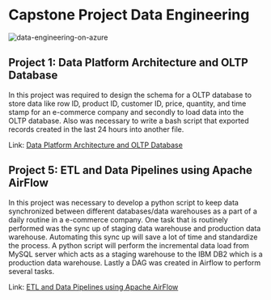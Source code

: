 # Capstone Project Data Engineering

![data-engineering-on-azure](https://user-images.githubusercontent.com/95388763/162159677-75ad2ba6-5116-4231-9c93-54ae5ae99571.jpg)

## Project 1: Data Platform Architecture and OLTP Database

In this project was required to design the schema for a OLTP database to store data like row ID, product ID, customer ID, price, quantity, and time stamp for an e-commerce company and secondly to load  data into the OLTP database. Also was necessary to write a bash script that exported records created in the last 24 hours into another file.

Link: [Data Platform Architecture and OLTP Database](https://github.com/joaogomescosta/Capstone-Project-Data-Engineering/tree/main/Data%20Platform%20Architecture%20and%20OLTP%20Database)


## Project 5: ETL and Data Pipelines using Apache AirFlow

In this project was necessary to develop a python script to keep data synchronized between different databases/data warehouses as a part of a daily routine in a e-commerce company. One task that is routinely performed was the sync up of staging data warehouse and production data warehouse. Automating this sync up will save a lot of time and standardize the process. A python script will perform the incremental data load from MySQL server which acts as a staging warehouse to the IBM DB2 which is a production data warehouse. Lastly a DAG was created in Airflow to perform several tasks.

Link: [ETL and Data Pipelines using Apache AirFlow](https://github.com/joaogomescosta/Capstone-Project-Data-Engineering/tree/main/ETL%20and%20Data%20Pipelines%20using%20Apache%20AirFlow)
